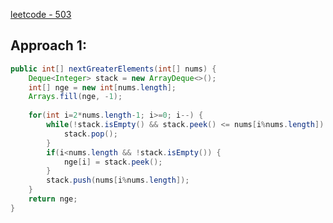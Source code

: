 [leetcode - 503](https://leetcode.com/problems/next-greater-element-ii/)

## Approach 1:

```java
public int[] nextGreaterElements(int[] nums) {
    Deque<Integer> stack = new ArrayDeque<>();
    int[] nge = new int[nums.length];
    Arrays.fill(nge, -1);
    
    for(int i=2*nums.length-1; i>=0; i--) {        
        while(!stack.isEmpty() && stack.peek() <= nums[i%nums.length]) {
            stack.pop();
        }
        if(i<nums.length && !stack.isEmpty()) {
            nge[i] = stack.peek();
        }
        stack.push(nums[i%nums.length]);
    }
    return nge;
}
```